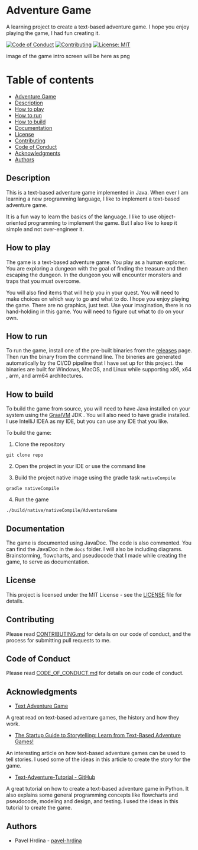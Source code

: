 # Adventure Game

A learning project to create a text-based adventure game.
I hope you enjoy playing the game, I had fun creating it.

[![Code of Conduct](https://img.shields.io/badge/Contributor%20Covenant-2.0-4baaaa.svg)](./docs/CODE_OF_CONDUCT)
[![Contributing](https://img.shields.io/badge/Contributing-Guide-4baaaa.svg)](CONTRIBUTING.md)
[![License: MIT](https://img.shields.io/badge/License-MIT-yellow.svg)](https://opensource.org/licenses/MIT)

image of the game intro screen will be here as png

# Table of contents

- [Adventure Game](#adventure-game)
- [Description](#description)
- [How to play](#how-to-play)
- [How to run](#how-to-run)
- [How to build](#how-to-build)
- [Documentation](#documentation)
- [License](#license)
- [Contributing](#contributing)
- [Code of Conduct](#code-of-conduct)
- [Acknowledgments](#acknowledgments)
- [Authors](#authors)

## Description

This is a text-based adventure game implemented in Java.
When ever I am learning a new programming 
language, I like to implement a text-based adventure game.


It is a fun way to learn the basics of the language. 
I like to use object-oriented programming to implement the game.
But I also like to keep it simple and not over-engineer it.

## How to play

The game is a text-based adventure game. You play as a human 
explorer. You are exploring a dungeon with the goal of
finding the treasure and then escaping the dungeon. In the 
dungeon you will encounter monsters and traps that you must 
overcome.

You will also find items that will help you in your
quest. You will need to make choices on which way to go and
what to do. I hope you enjoy playing the game. There are no
graphics, just text. Use your imagination, there is no 
hand-holding in this game. You will need to figure out what
to do on your own.

## How to run

To run the game, install one of the pre-built binaries from the
[releases](https://github.com/pavel-hrdina/AdventureGame/releases) page. 
Then run the binary from the command line. The bineries are generated 
automatically by the CI/CD pipeline that I have set up for this project. 
the binaries are built for Windows, MacOS, and Linux while supporting x86, 
x64 , arm, and arm64 architectures. 

## How to build

To build the game from source, you will need to have Java installed
on your system using the [GraalVM](https://www.graalvm.org/downloads/) JDK
. You will also need to have gradle installed. I use
IntelliJ IDEA as my IDE, but you can use any IDE that you like.

To build the game:

1. Clone the repository

```shell
git clone repo
```

2. Open the project in your IDE or use the command line

3. Build the project native image using the gradle task `nativeCompile`

```shell
gradle nativeCompile
```

4. Run the game

```shell
./build/native/nativeCompile/AdventureGame
```

## Documentation

The game is documented using JavaDoc. The code is also commented. You can
find the JavaDoc in the `docs` folder. I will also be including diagrams. 
Brainstorming, flowcharts, and pseudocode that I made while creating the game, 
to serve as documentation.

## License

This project is licensed under the MIT License - see the [LICENSE](LICENSE) file for details.

## Contributing

Please read [CONTRIBUTING.md](CONTRIBUTING.md) for details on 
our code of conduct, and the process for submitting pull requests to me.

## Code of Conduct

Please read [CODE_OF_CONDUCT.md](./docs/CODE_OF_CONDUCT) for details on our code of conduct.

## Acknowledgments

- [Text Adventure Game](https://en.wikipedia.org/wiki/Text-based_game)

A great read on text-based adventure games, the history and how they work.

- [The Startup Guide to Storytelling: Learn from Text-Based Adventure Games!](https://www.taskade.com/blog/text-based-storytelling-games-startup-business/)

An interesting article on how text-based adventure games can be used to tell stories. 
I used some of the ideas in this article to create the story for the game.

- [Text-Adventure-Tutorial - GitHub](https://github.com/Kyle-L/Text-Adventure-Tutorial)

A great tutorial on how to create a text-based adventure game in Python.
It also explains some general programming concepts like flowcharts and pseudocode,
modelíng and design, and testing. I used the ideas in this tutorial to create the game.

## Authors

- Pavel Hrdina - [pavel-hrdina](https://github.com/pavel-hrdina)